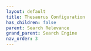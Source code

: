 ```yaml
---
layout: default
title: Thesaurus Configuration
has_children: false
parent: Search Relevance
grand_parent: Search Engine
nav_order: 3
---
```

